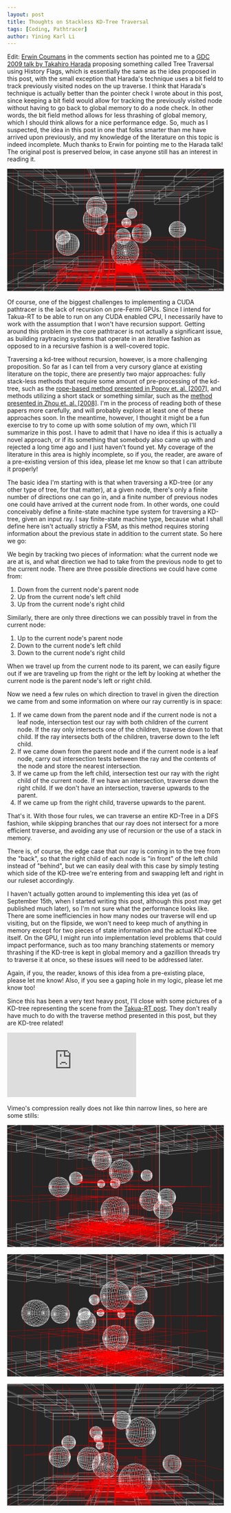 ```yaml
---
layout: post
title: Thoughts on Stackless KD-Tree Traversal
tags: [Coding, Pathtracer]
author: Yining Karl Li
---
```


Edit\: [Erwin Coumans](http://yiningkarlli.blogspot.com/2012/09/thoughts-on-stackless-kd-tree-traversal.html?showComment=1353951085399#c9086262641390319736) in the comments section has pointed me to a [GDC 2009 talk by Takahiro Harada](http://twvideo01.ubm-us.net/o1/vault/gdc09/slides/takahiroGDC09s_1.pdf) proposing something called Tree Traversal using History Flags, which is essentially the same as the idea proposed in this post, with the small exception that Harada's technique uses a bit field to track previously visited nodes on the up traverse. I think that Harada's technique is actually better than the pointer check I wrote about in this post, since keeping a bit field would allow for tracking the previously visited node without having to go back to global memory to do a node check. In other words, the bit field method allows for less thrashing of global memory, which I should think allows for a nice performance edge. So, much as I suspected, the idea in this post in one that folks smarter than me have arrived upon previously, and my knowledge of the literature on this topic is indeed incomplete. Much thanks to Erwin for pointing me to the Harada talk! The original post is preserved below, in case anyone still has an interest in reading it.

[![](/content/images/2012/Sep/orbital_kd_05.png)](/content/images/2012/Sep/orbital_kd_05.png)

Of course, one of the biggest challenges to implementing a CUDA pathtracer is the lack of recursion on pre-Fermi GPUs. Since I intend for Takua-RT to be able to run on any CUDA enabled CPU, I necessarily have to work with the assumption that I won't have recursion support. Getting around this problem in the core pathtracer is not actually a significant issue, as building raytracing systems that operate in an iterative fashion as opposed to in a recursive fashion is a well-covered topic.

Traversing a kd-tree without recursion, however, is a more challenging proposition. So far as I can tell from a very cursory glance at existing literature on the topic, there are presently two major approaches: fully stack-less methods that require some amount of pre-processing of the kd-tree, such as the [rope-based method presented in Popov et. al. \[2007\]](http://graphics.cs.uni-sb.de/fileadmin/cguds/papers/2007/popov_07_GPURT/Popov_et_al._-_Stackless_KD-Tree_Traversal_for_High_Performance_GPU_Ray_Tracing.pdf), and methods utilizing a short stack or something similar, such as the [method presented in Zhou et. al. \[2008\]](http://www.kunzhou.net/2008/kdtree.pdf). I'm in the process of reading both of these papers more carefully, and will probably explore at least one of these approaches soon. In the meantime, however, I thought it might be a fun exercise to try to come up with some solution of my own, which I'll summarize in this post. I have to admit that I have no idea if this is actually a novel approach, or if its something that somebody also came up with and rejected a long time ago and I just haven't found yet. My coverage of the literature in this area is highly incomplete, so if you, the reader, are aware of a pre-existing version of this idea, please let me know so that I can attribute it properly!  

The basic idea I'm starting with is that when traversing a KD-tree (or any other type of tree, for that matter), at a given node, there's only a finite number of directions one can go in, and a finite number of previous nodes one could have arrived at the current node from. In other words, one could conceivably define a finite-state machine type system for traversing a KD-tree, given an input ray. I say finite-state machine type, because what I shall define here isn't actually strictly a FSM, as this method requires storing information about the previous state in addition to the current state. So here we go:

We begin by tracking two pieces of information: what the current node we are at is, and what direction we had to take from the previous node to get to the current node. There are three possible directions we could have come from:

1. Down from the current node's parent node
2. Up from the current node's left child
3. Up from the current node's right child

Similarly, there are only three directions we can possibly travel in from the current node:

1. Up to the current node's parent node
2. Down to the current node's left child
3. Down to the current node's right child

When we travel up from the current node to its parent, we can easily figure out if we are traveling up from the right or the left by looking at whether the current node is the parent node's left or right child.  

Now we need a few rules on which direction to travel in given the direction we came from and some information on where our ray currently is in space:

1. If we came down from the parent node and if the current node is not a leaf node, intersection test our ray with both children of the current node. If the ray only intersects one of the children, traverse down to that child. If the ray intersects both of the children, traverse down to the left child.
2. If we came down from the parent node and if the current node is a leaf node, carry out intersection tests between the ray and the contents of the node and store the nearest intersection.
3. If we came up from the left child, intersection test our ray with the right child of the current node. If we have an intersection, traverse down the right child. If we don't have an intersection, traverse upwards to the parent.
4. If we came up from the right child, traverse upwards to the parent.

That's it. With those four rules, we can traverse an entire KD-Tree in a DFS fashion, while skipping branches that our ray does not intersect for a more efficient traverse, and avoiding any use of recursion or the use of a stack in memory.

There is, of course, the edge case that our ray is coming in to the tree from the "back", so that the right child of each node is "in front" of the left child instead of "behind", but we can easily deal with this case by simply testing which side of the KD-tree we're entering from and swapping left and right in our ruleset accordingly.

I haven't actually gotten around to implementing this idea yet (as of September 15th, when I started writing this post, although this post may get published much later), so I'm not sure what the performance looks like. There are some inefficiencies in how many nodes our traverse will end up visiting, but on the flipside, we won't need to keep much of anything in memory except for two pieces of state information and the actual KD-tree itself. On the GPU, I might run into implementation level problems that could impact performance, such as too many branching statements or memory thrashing if the KD-tree is kept in global memory and a gazillion threads try to traverse it at once, so these issues will need to be addressed later.

Again, if you, the reader, knows of this idea from a pre-existing place, please let me know! Also, if you see a gaping hole in my logic, please let me know too!

Since this has been a very text heavy post, I'll close with some pictures of a KD-tree representing the scene from the [Takua-RT post](http://yiningkarlli.blogspot.com/2012/09/takuaavohkii-render.html). They don't really have much to do with the traverse method presented in this post, but they are KD-tree related!

<div class='embed-container'><iframe src='https://player.vimeo.com/video/53735317' frameborder='0'>"Orbital" KD-Tree</iframe></div>

Vimeo's compression really does not like thin narrow lines, so here are some stills:

[![](/content/images/2012/Sep/orbital_kd_02.png)](/content/images/2012/Sep/orbital_kd_02.png)

[![](/content/images/2012/Sep/orbital_kd_03.png)](/content/images/2012/Sep/orbital_kd_03.png)

[![](/content/images/2012/Sep/orbital_kd_04.png)](/content/images/2012/Sep/orbital_kd_04.png)
